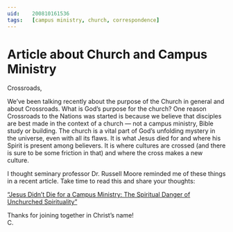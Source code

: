 ```yaml
---
uid:	200810161536
tags:   [campus ministry, church, correspondence]
---
```

  
# Article about Church and Campus Ministry

Crossroads,

We’ve been talking recently about the purpose of the Church in general and about Crossroads. What is God’s purpose for the church? One reason Crossroads to the Nations was started is because we believe that disciples are best made in the context of a church — not a campus ministry, Bible study or building. The church is a vital part of God’s unfolding mystery in the universe, even with all its flaws. It is what Jesus died for and where his Spirit is present among believers. It is where cultures are crossed (and there is sure to be some friction in that) and where the cross makes a new culture.

I thought seminary professor Dr. Russell Moore reminded me of these things in a recent article. Take time to read this and share your thoughts:

[“Jesus Didn’t Die for a Campus Ministry: The Spiritual Danger of Unchurched Spirituality”](https://www.russellmoore.com/2008/10/13/jesus-didnt-die-for-a-campus-ministrythe-spiritual-danger-of-unchurched-spirituality/)

Thanks for joining together in Christ’s name!  
C.
